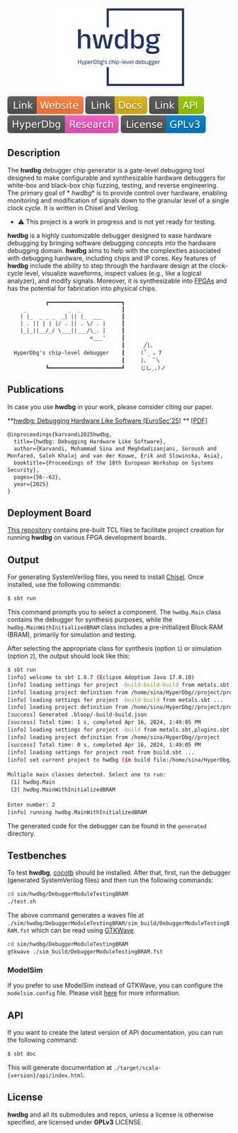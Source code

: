 <p align="center">
   <img alt="hwdbg" title="hwdbg" src="https://github.com/HyperDbg/graphics/blob/master/Logos/hwdbg/hwdbg-high-resolution-logo-transparent.png?raw=true" width="300">
</p>

<p align="left">
<a href="https://hwdbg.hyperdbg.org"><img src="https://raw.githubusercontent.com/HyperDbg/graphics/master/Badges/Link-Website-orange.svg" alt="Website"></a>
<a href="https://hwdbg.hyperdbg.org/docs"><img src="https://raw.githubusercontent.com/HyperDbg/graphics/master/Badges/Link-Docs-yellow.svg" alt="Docs"></a>
<a href="https://hwdbg.hyperdbg.org/api"><img src="https://raw.githubusercontent.com/HyperDbg/graphics/master/Badges/Link-API-green.svg" alt="API"></a>
<a href="https://research.hyperdbg.org"><img src="https://raw.githubusercontent.com/HyperDbg/graphics/master/Badges/Link-Research-pink.svg" alt="Published Researches"></a>
<a href="https://www.gnu.org/licenses/gpl-3.0"><img src="https://raw.githubusercontent.com/HyperDbg/graphics/master/Badges/License-GPLv3-blue.svg" alt="License"></a>
</p>

## Description

The **hwdbg** debugger chip generator is a gate-level debugging tool designed to make configurable and synthesizable
hardware debuggers for white-box and black-box chip fuzzing, testing, and reverse engineering. The primary goal of *
*hwdbg** is to provide control over hardware, enabling monitoring and modification of signals down to the granular level
of a single clock cycle. It is written in Chisel and Verilog.

- ⚠️ This project is a work in progress and is not yet ready for testing.

**hwdbg** is a highly customizable debugger designed to ease hardware debugging by bringing software debugging concepts
into the hardware debugging domain. **hwdbg** aims to help with the complexities associated with debugging hardware,
including chips and IP cores. Key features of **hwdbg** include the ability to step through the hardware design at the
clock-cycle level, visualize waveforms, inspect values (e.g., like a logical analyzer), and modify signals. Moreover, it
is synthesizable into [FPGAs](https://github.com/HyperDbg/hwdbg-fpga) and has the potential for fabrication into
physical chips.

```
            ┏━━━━━━━━━━━━━━━━━━━━━━━┓
     _             _  _             ┃
    | |_  _ _ _  _| || |_  ___      ┃
    | . || | | |/ . || . \/ . |     ┃
    |_|_||__/_/ \___||___/\_. |     ┃
                          <___'     ┃
                                    ┃      ╱|、
  HyperDbg's chip-level debugger    ┃     (˚ˎ 。7
                                    ┃     |、 ˜〵
            ┗━━━━━━━━━━━━━━━━━━━━━━━┛     じしˍ,)ノ
```

## Publications

In case you use **hwdbg** in your work, please consider citing our paper.

**[hwdbg: Debugging Hardware Like Software (EuroSec'25)](https://dl.acm.org/doi/abs/10.1145/3722041.3723101)
** [[PDF](https://dl.acm.org/doi/pdf/10.1145/3722041.3723101)]

```
@inproceedings{karvandi2025hwdbg,
  title={hwdbg: Debugging Hardware Like Software},
  author={Karvandi, Mohammad Sina and Meghdadizanjani, Soroush and Monfared, Saleh Khalaj and van der Kouwe, Erik and Slowinska, Asia},
  booktitle={Proceedings of the 18th European Workshop on Systems Security},
  pages={56--62},
  year={2025}
}
```

## Deployment Board

[This repository](https://github.com/HyperDbg/hwdbg-fpga) contains pre-built TCL files to facilitate project creation
for running **hwdbg** on various FPGA development boards.

## Output

For generating SystemVerilog files, you need to install [Chisel](https://www.chisel-lang.org/docs/installation). Once
installed, use the following commands:

```sh
$ sbt run
```

This command prompts you to select a component. The `hwdbg.Main` class contains the debugger for synthesis purposes,
while the `hwdbg.MainWithInitializedBRAM` class includes a pre-initialized Block RAM (BRAM), primarily for simulation
and testing.

After selecting the appropriate class for synthesis (option `1`) or simulation (option `2`), the output should look like
this:

```sh
$ sbt run
[info] welcome to sbt 1.9.7 (Eclipse Adoptium Java 17.0.10)
[info] loading settings for project -build-build-build from metals.sbt ...
[info] loading project definition from /home/sina/HyperDbg//project/project/project
[info] loading settings for project -build-build from metals.sbt ...
[info] loading project definition from /home/sina/HyperDbg//project/project
[success] Generated .bloop/-build-build.json
[success] Total time: 1 s, completed Apr 16, 2024, 1:49:05 PM
[info] loading settings for project -build from metals.sbt,plugins.sbt ...
[info] loading project definition from /home/sina/HyperDbg//project
[success] Total time: 0 s, completed Apr 16, 2024, 1:49:05 PM
[info] loading settings for project root from build.sbt ...
[info] set current project to hwdbg (in build file:/home/sina/HyperDbg/hwdbg/)

Multiple main classes detected. Select one to run:
 [1] hwdbg.Main
 [2] hwdbg.MainWithInitializedBRAM

Enter number: 2
[info] running hwdbg.MainWithInitializedBRAM
```

The generated code for the debugger can be found in the `generated` directory.

## Testbenches

To test **hwdbg**, [cocotb](https://www.cocotb.org/) should be installed. After that, first, run the debugger (generated
SystemVerilog files) and then run the following commands:

```sh
cd sim/hwdbg/DebuggerModuleTestingBRAM
./test.sh
```

The above command generates a waves file at
`./sim/hwdbg/DebuggerModuleTestingBRAM/sim_build/DebuggerModuleTestingBRAM.fst` which can be read
using [GTKWave](https://gtkwave.sourceforge.net/).

```sh
cd sim/hwdbg/DebuggerModuleTestingBRAM
gtkwave ./sim_build/DebuggerModuleTestingBRAM.fst
```

### ModelSim

If you prefer to use ModelSim instead of GTKWave, you can configure the `modelsim.config` file. Please
visit <a href="https://github.com/HyperDbg/hwdbg/blob/main/sim/modelsim/README.md">here</a> for more information.

## API

If you want to create the latest version of API documentation, you can run the following command:

```sh
$ sbt doc
```

This will generate documentation at `./target/scala-{version}/api/index.html`.

## License

**hwdbg** and all its submodules and repos, unless a license is otherwise specified, are licensed under **GPLv3**
LICENSE.
